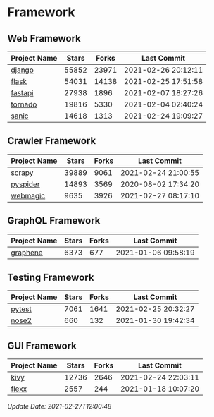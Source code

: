 # Framework

## Web Framework
| Project Name | Stars | Forks | Last Commit |
| ------------ | ----- | ----- | ----------- |
| [django](https://github.com/django/django) | 55852 | 23971 | 2021-02-26 20:12:11 |
| [flask](https://github.com/pallets/flask) | 54031 | 14138 | 2021-02-25 17:51:58 |
| [fastapi](https://github.com/tiangolo/fastapi) | 27938 | 1896 | 2021-02-07 18:27:26 |
| [tornado](https://github.com/tornadoweb/tornado) | 19816 | 5330 | 2021-02-04 02:40:24 |
| [sanic](https://github.com/sanic-org/sanic) | 14618 | 1313 | 2021-02-24 19:09:27 |

## Crawler Framework
| Project Name | Stars | Forks | Last Commit |
| ------------ | ----- | ----- | ----------- |
| [scrapy](https://github.com/scrapy/scrapy) | 39889 | 9061 | 2021-02-24 21:00:55 |
| [pyspider](https://github.com/binux/pyspider) | 14893 | 3569 | 2020-08-02 17:34:20 |
| [webmagic](https://github.com/code4craft/webmagic) | 9635 | 3926 | 2021-02-27 08:17:10 |

## GraphQL Framework
| Project Name | Stars | Forks | Last Commit |
| ------------ | ----- | ----- | ----------- |
| [graphene](https://github.com/graphql-python/graphene) | 6373 | 677 | 2021-01-06 09:58:19 |

## Testing Framework
| Project Name | Stars | Forks | Last Commit |
| ------------ | ----- | ----- | ----------- |
| [pytest](https://github.com/pytest-dev/pytest) | 7061 | 1641 | 2021-02-25 20:32:27 |
| [nose2](https://github.com/nose-devs/nose2) | 660 | 132 | 2021-01-30 19:42:34 |

## GUI Framework
| Project Name | Stars | Forks | Last Commit |
| ------------ | ----- | ----- | ----------- |
| [kivy](https://github.com/kivy/kivy) | 12736 | 2646 | 2021-02-24 22:03:11 |
| [flexx](https://github.com/flexxui/flexx) | 2557 | 244 | 2021-01-18 10:07:20 |

*Update Date: 2021-02-27T12:00:48*